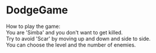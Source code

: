 # DodgeGame
How to play the game:
<br>
You are 'Simba' and you don't want to get killed.
<br>
Try to avoid 'Scar' by moving up and down and side to side.
<br>
You can choose the level and the number of enemies.
